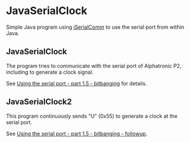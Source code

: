 # JavaSerialClock

Simple Java program using [jSerialComm](https://fazecast.github.io/jSerialComm/) to use the serial
port from within Java.

## JavaSerialClock
The program tries to communicate with the serial port of Alphatronic P2, including to generate a clock
signal.

See [Using the serial port - part 1.5 - bitbanging](https://adangel.org/2023/../../serial-8251A-part-1.5/)
for details.

## JavaSerialClock2
This program continuously sends "U" (0x55) to generate a clock at the serial port.

See [Using the serial port - part 1.5 - bitbanging - followup](https://adangel.org/2024/02/25/serial-8251A-part-1.5-followup/).
